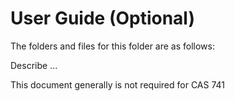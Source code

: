 # User Guide (Optional)

The folders and files for this folder are as follows:

Describe ...

This document generally is not required for CAS 741
